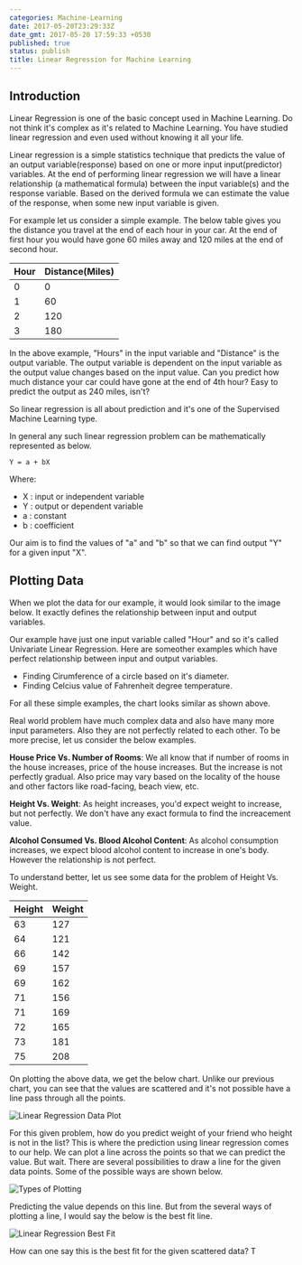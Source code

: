 ```yaml
---
categories: Machine-Learning
date: 2017-05-20T23:29:33Z
date_gmt: 2017-05-20 17:59:33 +0530
published: true
status: publish
title: Linear Regression for Machine Learning
---
```


Introduction
-------------
Linear Regression is one of the basic concept used in Machine Learning. Do not think it's complex as it's related to Machine Learning. You have studied linear regression and even used without knowing it all your life.

Linear regression is a simple statistics technique that predicts the value of an output variable(response) based on one or more input input(predictor) variables. At the end of performing linear regression we will have a linear relationship (a mathematical formula) between the input variable(s) and the response variable. Based on the derived formula we can estimate the value of the response, when some new input variable is given.

For example let us consider a simple example. The below table gives you the distance you travel at the end of each hour in your car. At the end of first hour you would have gone 60 miles away and 120 miles at the end of second hour. 

| Hour | Distance(Miles) |
|------|--------|
| 0	|0|
| 1	|60|
| 2	|120|
| 3	|180|

In the above example, "Hours" in the input variable and "Distance" is the output variable. The output variable is dependent on the input variable as the output value changes based on the input value. Can you predict how much distance your car could have gone at the end of 4th hour? Easy to predict the output as 240 miles, isn't?

So linear regression is all about prediction and it's one of the Supervised Machine Learning type.

In general any such linear regression problem can be mathematically represented as below.

```
Y = a + bX
```

Where:
- X : input or independent variable
- Y : output or dependent variable
- a : constant
- b : coefficient

Our aim is to find the values of "a" and "b" so that we can find output "Y" for a given input "X".

Plotting Data
-------------

When we plot the data for our example, it would look similar to the image below. It exactly defines the relationship between input and output variables.

Our example have just one input variable called "Hour" and so it's called Univariate Linear Regression. Here are someother examples which have perfect relationship between input and output variables.

- Finding Cirumference of a circle based on it's diameter.
- Finding Celcius value of Fahrenheit degree temperature. 

For all these simple examples, the chart looks similar as shown above.

Real world problem have much complex data and also have many more input parameters. Also they are not perfectly related to each other. To be more precise, let us consider the below examples.

**House Price Vs. Number of Rooms**:
We all know that if number of rooms in the house increases, price of the house increases. But the increase is not perfectly gradual. Also price may vary based on the locality of the house and other factors like road-facing, beach view, etc. 

**Height Vs. Weight**:
As height increases, you'd expect weight to increase, but not perfectly. We don't have any exact formula to find the increacement value.

**Alcohol Consumed Vs. Blood Alcohol Content**:
As alcohol consumption increases, we expect blood alcohol content to increase in one's body. However the relationship is not perfect.

To understand better, let us see some data for the problem of Height Vs. Weight.

| Height | Weight |
|------|--------|
| 63	|127|
| 64	|121|
| 66	|142|
| 69	|157|
| 69	|162|
| 71	|156|
| 71	|169|
| 72	|165|
| 73	|181|
| 75	|208|

On plotting the above data, we get the below chart. Unlike our previous chart, you can see that the values are scattered and it's not possible have a line pass through all the points.

![Linear Regression Data Plot](/uploads/Regression_Line_Data.jpg "Linear Regression Data Plot")

For this given problem, how do you predict weight of your friend who height is not in the list? This is where the prediction using linear regression comes to our help. We can plot a line across the points so that we can predict the value. But wait. There are several possibilities to draw a line for the given data points. Some of the possible ways are shown below.

![Types of Plotting](/uploads/Regression_Line_Types.jpg "Types of Plotting")

Predicting the value depends on this line. But from the several ways of plotting a line, I would say the below is the best fit line.

![Linear Regression Best Fit](/uploads/Regression_Line_Best.jpg "Linear Regression Best Fit")

How can one say this is the best fit for the given scattered data? T
